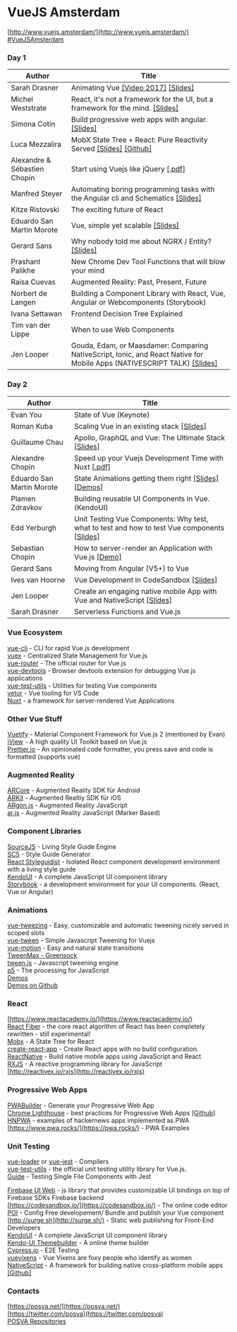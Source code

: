 # VueJS Amsterdam 
[http://www.vuejs.amsterdam/](http://www.vuejs.amsterdam/)<br>
[#VueJSAmsterdam](https://twitter.com/hashtag/VueJSAmsterdam?src=hash)


### Day 1

Author | Title
--- | --- 
Sarah Drasner | Animating Vue [[Video 2017]](https://www.youtube.com/watch?v=Vp37fWKOlV4) [[Slides]](http://slides.com/sdrasner/animating-vue-f17) 
Michel Weststrate | React, it's not a framework for the UI, but a framework for the mind. [[Slides]](http://thinkinginreact.surge.sh/#/)  
Simona Cotin | Build progressive web apps with angular. [[Slides]](https://www.slideshare.net/SimonaCotin/build-progressive-web-apps-with-angular)  
Luca Mezzalira | MobX State Tree + React: Pure Reactivity Served [[Slides]](https://docs.google.com/presentation/d/1f18RhN9hz1GPAdY4binWVNZDKm3k7EfNvV48lWnzdjQ/edit#slide=id.g35f391192_00) [[Github]](https://github.com/mobxjs/mobx-state-tree) 
Alexandre & Sébastien Chopin | Start using Vuejs like jQuery [[.pdf]](https://github.com/alexchopin/conferences/raw/master/VueAmsterdam/use_vuejs_like_jquery.pdf)
Manfred Steyer | Automating boring programming tasks with the Angular cli and Schematics [[Slides]](https://speakerdeck.com/manfredsteyer/automating-boring-tasks-with-the-angular-cli-and-schematics)  
Kitze Ristovski | The exciting future of React
Eduardo San Martin Morote | Vue, simple yet scalable  [[Slides]](http://slides.com/posva/vue-simple-yet-scalable#/)
Gerard Sans | Why nobody told me about NGRX / Entity? [[Slides]](http://slides.com/gerardsans/frontendlove-ngrx-entity)  
Prashant Palikhe | New Chrome Dev Tool Functions that will blow your mind
Raisa Cuevas | Augmented Reality: Past, Present, Future
Norbert de Langen | Building a Component Library with React, Vue, Angular or Webcomponents (Storybook) 
Ivana Settawan | Frontend Decision Tree Explained
Tim van der Lippe | When to use Web Components 
Jen Looper | Gouda, Edam, or Maasdamer: Comparing NativeScript, Ionic, and React Native for Mobile Apps (NATIVESCRIPT TALK) [[Slides]](http://slides.com/telerikdevrel/ns-rn-ionic#/)

### Day 2
Author | Title
--- | --- 
Evan You | State of Vue (Keynote)  
Roman Kuba | Scaling Vue in an existing stack [[Slides]](https://speakerdeck.com/codebryo/adding-vue-to-an-existing-stack-and-get-ready-to-scale#)  
Guillaume Chau | Apollo, GraphQL and Vue: The Ultimate Stack [[Slides]](http://slides.com/akryum/vue-amsterdam-2018#/)  
Alexandre Chopin | Speed up your Vuejs Development Time with Nuxt [[.pdf]](https://github.com/alexchopin/conferences/raw/master/VueAmsterdam/speed_up_your_vuejs_dev_with_nuxtjs.pdf)
Eduardo San Martin Morote | State Animations getting them right [[Slides]](http://slides.com/posva/state-animations#/) [[Demos]](https://github.com/posva/state-animation-demos)  
Plamen Zdravkov | Building reusable UI Components in Vue. (KendoUI) 
Edd Yerburgh | Unit Testing Vue Components: Why test, what to test and how to test Vue components [[Slides]](http://slides.com/eddyerburgh/testing-vue-components#/)  
Sebastian Chopin | How to server-render an Application with Vue.js [[Demo]](https://github.com/Atinux/vue-ssr-amsterdam)  
Gerard Sans | Moving from Angular (V5+) to Vue  
Ives van Hoorne | Vue Development in CodeSandbox  [[Slides]](http://slides.com/ivesvanhoorne/vue-amsterdam#/)
Jen Looper | Create an engaging native mobile App with Vue and NativeScript [[Slides]](http://slides.com/telerikdevrel/ns-vue#/)  
Sarah Drasner | Serverless Functions and Vue.js

### Vue Ecosystem
[vue-cli](https://github.com/vuejs/vue-cli) - CLI for rapid Vue.js development<br>
[vuex](https://github.com/vuejs/vuex) - Centralized State Management for Vue.js<br>
[vue-router](https://github.com/vuejs/vue-router) - The official router for Vue.js<br>
[vue-devtools](https://github.com/vuejs/vue-devtools) - Browser devtools extension for debugging Vue.js applications<br>
[vue-test-utils](https://github.com/vuejs/vue-test-utils) - Utilities for testing Vue components<br>
[vetur](https://vuejs.github.io/vetur/) - Vue tooling for VS Code<br>
[Nuxt](https://nuxtjs.org/guide/) - a framework for server-rendered Vue Applications<br>

### Other Vue Stuff
[Vuetify](https://vuetifyjs.com/vuetify/quick-start) -  Material Component Framework for Vue.js 2 (mentioned by Evan)<br>
[iView](https://www.iviewui.com/components/notice-en) - A high quality UI Toolkit based on Vue.js<br>
[Prettier.io](https://prettier.io/) - An opinionated code formatter, you press save and code is formatted (supports vue)<br>

### Augmented Reality
[ARCore](https://www.blog.google/products/google-vr/arcore-augmented-reality-android-scale/) - Augmented Reality SDK für Android<br>
[ARKit](https://developer.apple.com/arkit/) - Augmented Realtiy SDK für iOS<br>
[ARgon.js](https://github.com/argonjs/argon) - Augmented Reality JavaScript<br>
[ar.js](https://github.com/jeromeetienne/AR.js) - Augmented Reality JavaScript (Marker Based)<br>

### Component Libraries
[SourceJS](https://github.com/sourcejs) - Living Style Guide Engine<br>
[SC5](http://styleguide.sc5.io/) - Style Guide Generator<br>
[React Styleguidist](https://github.com/styleguidist/react-styleguidist) - Isolated React component development environment with a living style guide<br>
[KendoUI](https://www.telerik.com/kendo-ui) - A complete JavaScript UI component library<br>
[Storybook](https://storybook.js.org/) - a development environment for your UI components. (React, Vue or Angular)  <br>

### Animations 
[vue-tweezing](https://github.com/posva/vue-tweezing) - Easy, customizable and automatic tweening nicely served in scoped slots <br>
[vue-tween](https://github.com/chay22/vue-tween) - Simple Javascript Tweening for Vuejs<br>
[vue-motion](https://posva.net/vue-motion) - Easy and natural state transitions<br>
[TweenMax - Greensock](https://greensock.com/tweenmax-as)<br>
[tween.js](https://github.com/tweenjs/tween.js) - Javascript tweening engine<br>
[p5](https://p5js.org/) - The processing for JavaScript<br>
[Demos](https://state-animations-amsterdam.surge.sh/)<br>
[Demos on Github](https://github.com/posva/state-animation-demos)<br>

### React
[https://www.reactacademy.io/](https://www.reactacademy.io/)<br>
[React Fiber](https://gist.github.com/duivvv/2ba00d413b8ff7bc1fa5a2e51c61ba43) - the core react algorithm of React has been completely rewritten - still experimental!<br>
[Mobx](https://github.com/mobxjs/mobx-state-tree) - A State Tree  for React<br>
[create-react-app](https://github.com/facebook/create-react-app) - Create React apps with no build configuration.<br>
[ReactNative](https://facebook.github.io/react-native/) - Build native mobile apps using JavaScript and React<br>
[RXJS](https://github.com/reactivex/rxjs) - A reactive programming library for JavaScript [http://reactivex.io/rxjs](http://reactivex.io/rxjs)<br>

### Progressive Web Apps
[PWABuilder](http://www.pwabuilder.com/generator) - Generate your Progressive Web App<br>
[Chrome Lighthouse](https://developers.google.com/web/tools/lighthouse/) - best practices for Progressive Web Apps [[Github]](https://github.com/GoogleChrome/lighthouse)<br>
[HNPWA](https://hnpwa.com/) - examples of hackernews apps implemented as PWA<br>
[https://www.pwa.rocks/](https://pwa.rocks/) - PWA Examples

### Unit Testing
[vue-loader](https://vue-loader.vuejs.org/en/) or [vue-jest](https://github.com/vuejs/vue-jest) - Compilers <br>
[vue-test-utils](https://vue-test-utils.vuejs.org/en/) - the official unit testing utility library for Vue.js.<br>
[Guide](https://vue-test-utils.vuejs.org/en/guides/testing-SFCs-with-jest.html) - Testing Single File Components with Jest<br>

[Firebase UI Web](https://github.com/firebase/firebaseui-web) - js library that provides customizable UI bindings on top of Firebase SDKs 
Firebase backend <br>
[https://codesandbox.io/](https://codesandbox.io/) - The online code editor<br>
[POI](https://poi.js.org/#/)  - Config Free developement/ Bundle and publish your Vue component <br>
[http://surge.sh](http://surge.sh/) - Static web publishing for Front-End Developers<br>
[KendoUI](https://www.telerik.com/kendo-ui) - A complete JavaScript UI component library<br>
[Kendo-UI Themebuilder](http://themebuilder.telerik.com/kendo-ui) -  A online theme builder<br>
[Cypress.io](https://www.cypress.io/) - E2E Testing<br>
[vuevixens](https://vuevixens.org/) - Vue Vixens are foxy people who identify as women<br>
[NativeScript](https://www.nativescript.org/) - A framework for building native cross-platform mobile apps [[Github]](https://github.com/nativescript-vue/nativescript-vue)<br>

### Contacts
[https://posva.net/](https://posva.net/)<br>
[https://twitter.com/posva](https://twitter.com/posva)<br>
[POSVA Repositories](https://github.com/posva?tab=repositories)<br>
